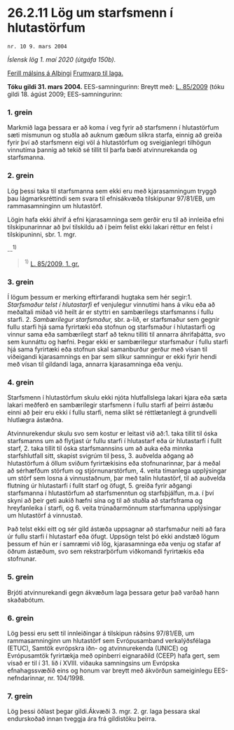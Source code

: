 # 26.2.11 Lög um starfsmenn í hlutastörfum

`nr. 10 9. mars 2004`

_Íslensk lög 1. maí 2020 (útgáfa 150b)._

[Ferill málsins á Alþingi](https://www.althingi.is/thingstorf/thingmalalistar-eftir-thingum/ferill/?ltg=130&mnr=411)
[Frumvarp til laga.](https://www.althingi.is/altext/130/s/0559.html)

**Tóku gildi 31. mars 2004.**
EES-samningurinn:
Breytt með:
[L. 85/2009](https://althingi.is/altext/stjt/2009.085.html) (tóku gildi 18. ágúst 2009;
EES-samningurinn:

### 1. grein



Markmið laga þessara er að koma í veg fyrir að starfsmenn í hlutastörfum sæti mismunun og stuðla að auknum gæðum slíkra starfa, einnig að greiða fyrir því að starfsmenn eigi völ á hlutastörfum og sveigjanlegri tilhögun vinnutíma þannig að tekið sé tillit til þarfa bæði atvinnurekanda og starfsmanna.

### 2. grein



Lög þessi taka til starfsmanna sem ekki eru með kjarasamningum tryggð þau lágmarksréttindi sem svara til efnisákvæða tilskipunar 97/81/EB, um rammasamninginn um hlutastörf.

Lögin hafa ekki áhrif á efni kjarasamninga sem gerðir eru til að innleiða efni tilskipunarinnar að því tilskildu að í þeim felist ekki lakari réttur en felst í tilskipuninni, sbr. 1. mgr.

…<sup>1)</sup> 

> <sup>1)</sup> [L. 85/2009, 1. gr.](https://althingi.is/altext/stjt/2009.085.html)

### 3. grein



Í lögum þessum er merking eftirfarandi hugtaka sem hér segir:1. _Starfsmaður telst í hlutastarfi_ ef venjulegur vinnutími hans á viku eða að meðaltali miðað við heilt ár er styttri en sambærilegs starfsmanns í fullu starfi.
2. _Sambærilegur starfsmaður,_ sbr. a-lið, er starfsmaður sem gegnir fullu starfi hjá sama fyrirtæki eða stofnun og starfsmaður í hlutastarfi og vinnur sama eða sambærilegt starf að teknu tilliti til annarra áhrifaþátta, svo sem kunnáttu og hæfni. Þegar ekki er sambærilegur starfsmaður í fullu starfi hjá sama fyrirtæki eða stofnun skal samanburður gerður með vísan til viðeigandi kjarasamnings en þar sem slíkur samningur er ekki fyrir hendi með vísan til gildandi laga, annarra kjarasamninga eða venju.

### 4. grein



Starfsmenn í hlutastörfum skulu ekki njóta hlutfallslega lakari kjara eða sæta lakari meðferð en sambærilegir starfsmenn í fullu starfi af þeirri ástæðu einni að þeir eru ekki í fullu starfi, nema slíkt sé réttlætanlegt á grundvelli hlutlægra ástæðna.

Atvinnurekendur skulu svo sem kostur er leitast við að:1. taka tillit til óska starfsmanns um að flytjast úr fullu starfi í hlutastarf eða úr hlutastarfi í fullt starf,
2. taka tillit til óska starfsmannsins um að auka eða minnka starfshlutfall sitt, skapist svigrúm til þess,
3. auðvelda aðgang að hlutastörfum á öllum sviðum fyrirtækisins eða stofnunarinnar, þar á meðal að sérhæfðum störfum og stjórnunarstörfum,
4. veita tímanlega upplýsingar um störf sem losna á vinnustaðnum, þar með talin hlutastörf, til að auðvelda flutning úr hlutastarfi í fullt starf og öfugt,
5. greiða fyrir aðgangi starfsmanna í hlutastörfum að starfsmenntun og starfsþjálfun, m.a. í því skyni að þeir geti aukið hæfni sína og til að stuðla að starfsframa og hreyfanleika í starfi, og
6. veita trúnaðarmönnum starfsmanna upplýsingar um hlutastörf á vinnustað.

Það telst ekki eitt og sér gild ástæða uppsagnar að starfsmaður neiti að fara úr fullu starfi í hlutastarf eða öfugt. Uppsögn telst þó ekki andstæð lögum þessum ef hún er í samræmi við lög, kjarasamninga eða venju og stafar af öðrum ástæðum, svo sem rekstrarþörfum viðkomandi fyrirtækis eða stofnunar.

### 5. grein



Brjóti atvinnurekandi gegn ákvæðum laga þessara getur það varðað hann skaðabótum.

### 6. grein



Lög þessi eru sett til innleiðingar á tilskipun ráðsins 97/81/EB, um rammasamninginn um hlutastörf sem Evrópusamband verkalýðsfélaga (ETUC), Samtök evrópskra iðn- og atvinnurekenda (UNICE) og Evrópusamtök fyrirtækja með opinberri eignaraðild (CEEP) hafa gert, sem vísað er til í 31. lið í XVIII. viðauka samningsins um Evrópska efnahagssvæðið eins og honum var breytt með ákvörðun sameiginlegu EES-nefndarinnar, nr. 104/1998.

### 7. grein



Lög þessi öðlast þegar gildi.Ákvæði 3. mgr. 2. gr. laga þessara skal endurskoðað innan tveggja ára frá gildistöku þeirra.
